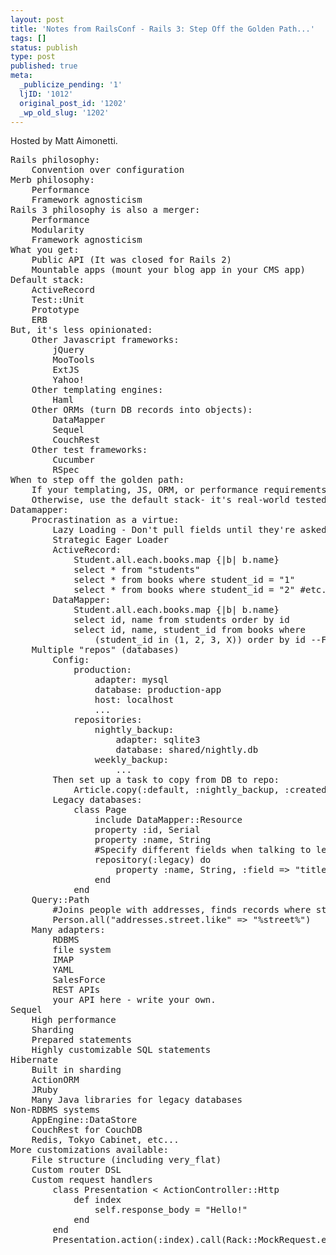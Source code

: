```yaml
---
layout: post
title: 'Notes from RailsConf - Rails 3: Step Off the Golden Path...'
tags: []
status: publish
type: post
published: true
meta:
  _publicize_pending: '1'
  ljID: '1012'
  original_post_id: '1202'
  _wp_old_slug: '1202'
---
```

Hosted by Matt Aimonetti.

<pre>
Rails philosophy:
	Convention over configuration
Merb philosophy:
	Performance
	Framework agnosticism
Rails 3 philosophy is also a merger:
	Performance
	Modularity
	Framework agnosticism
What you get:
	Public API (It was closed for Rails 2)
	Mountable apps (mount your blog app in your CMS app)
Default stack:
	ActiveRecord
	Test::Unit
	Prototype
	ERB
But, it's less opinionated:
	Other Javascript frameworks:
		jQuery
		MooTools
		ExtJS
		Yahoo!
	Other templating engines:
		Haml
	Other ORMs (turn DB records into objects):
		DataMapper
		Sequel
		CouchRest
	Other test frameworks:
		Cucumber
		RSpec
When to step off the golden path:
	If your templating, JS, ORM, or performance requirements differ.
	Otherwise, use the default stack- it's real-world tested.
Datamapper:
	Procrastination as a virtue:
		Lazy Loading - Don't pull fields until they're asked for specifically.
		Strategic Eager Loader
		ActiveRecord:
			Student.all.each.books.map {|b| b.name}
			select * from "students"
			select * from books where student_id = "1"
			select * from books where student_id = "2" #etc. This is slow!
		DataMapper:
			Student.all.each.books.map {|b| b.name}
			select id, name from students order by id
			select id, name, student_id from books where
				(student_id in (1, 2, 3, X)) order by id --Faster
	Multiple "repos" (databases)
		Config:
			production:
				adapter: mysql
				database: production-app
				host: localhost
				...
			repositories:
				nightly_backup:
					adapter: sqlite3
					database: shared/nightly.db
				weekly_backup:
					...
		Then set up a task to copy from DB to repo:
			Article.copy(:default, :nightly_backup, :created.gt =&gt; 1.day.ago)
		Legacy databases:
			class Page
				include DataMapper::Resource
				property :id, Serial
				property :name, String
				#Specify different fields when talking to legacy database:
				repository(:legacy) do
					property :name, String, :field =&gt; "title"
				end
			end
	Query::Path
		#Joins people with addresses, finds records where street column LIKE '%street%'
		Person.all("addresses.street.like" =&gt; "%street%")
	Many adapters:
		RDBMS
		file system
		IMAP
		YAML
		SalesForce
		REST APIs
		your API here - write your own.
Sequel
	High performance
	Sharding
	Prepared statements
	Highly customizable SQL statements
Hibernate
	Built in sharding
	ActionORM
	JRuby
	Many Java libraries for legacy databases
Non-RDBMS systems
	AppEngine::DataStore
	CouchRest for CouchDB
	Redis, Tokyo Cabinet, etc...
More customizations available:
	File structure (including very_flat)
	Custom router DSL
	Custom request handlers
		class Presentation &lt; ActionController::Http
			def index
				self.response_body = "Hello!"
			end
		end
		Presentation.action(:index).call(Rack::MockRequest.env_for("/railsconf"))
</pre>
